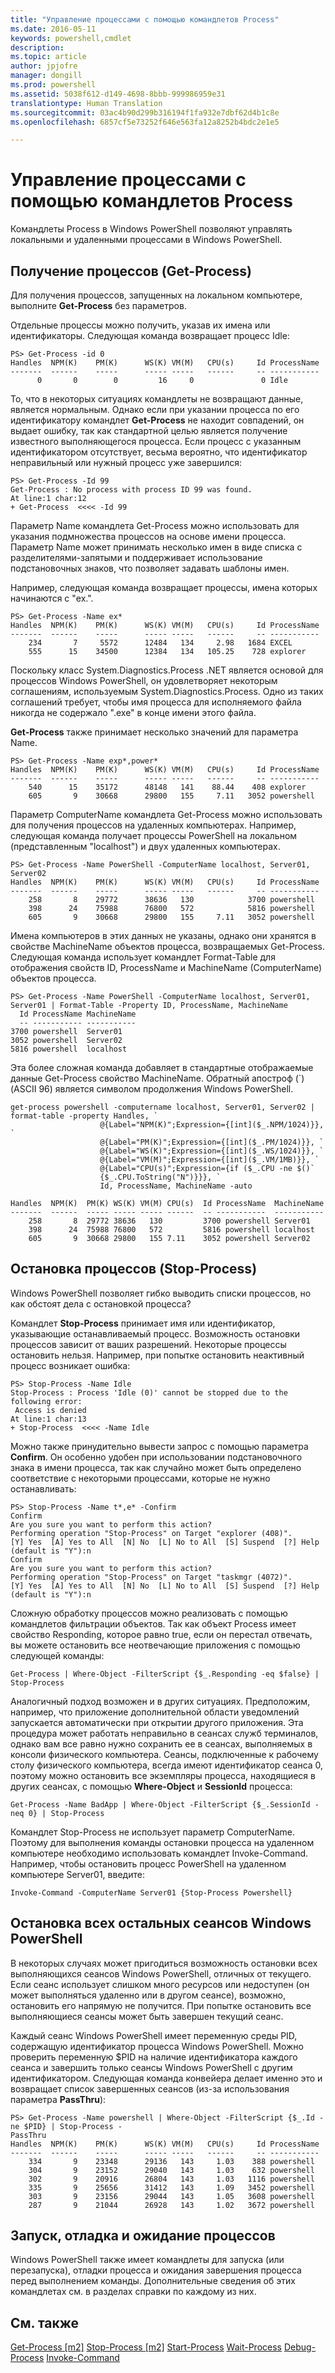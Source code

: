 ```yaml
---
title: "Управление процессами с помощью командлетов Process"
ms.date: 2016-05-11
keywords: powershell,cmdlet
description: 
ms.topic: article
author: jpjofre
manager: dongill
ms.prod: powershell
ms.assetid: 5038f612-d149-4698-8bbb-999986959e31
translationtype: Human Translation
ms.sourcegitcommit: 03ac4b90d299b316194f1fa932e7dbf62d4b1c8e
ms.openlocfilehash: 6857cf5e73252f646e563fa12a8252b4bdc2e1e5

---
```


# Управление процессами с помощью командлетов Process
Командлеты Process в Windows PowerShell позволяют управлять локальными и удаленными процессами в Windows PowerShell.

## Получение процессов (Get\-Process)
Для получения процессов, запущенных на локальном компьютере, выполните **Get\-Process** без параметров.

Отдельные процессы можно получить, указав их имена или идентификаторы. Следующая команда возвращает процесс Idle:

```
PS> Get-Process -id 0
Handles  NPM(K)    PM(K)      WS(K) VM(M)   CPU(s)     Id ProcessName
-------  ------    -----      ----- -----   ------     -- -----------
      0       0        0         16     0               0 Idle
```

То, что в некоторых ситуациях командлеты не возвращают данные, является нормальным. Однако если при указании процесса по его идентификатору командлет **Get\-Process** не находит совпадений, он выдает ошибку, так как стандартной целью является получение известного выполняющегося процесса. Если процесс с указанным идентификатором отсутствует, весьма вероятно, что идентификатор неправильный или нужный процесс уже завершился:

```
PS> Get-Process -Id 99
Get-Process : No process with process ID 99 was found.
At line:1 char:12
+ Get-Process  <<<< -Id 99
```

Параметр Name командлета Get\-Process можно использовать для указания подмножества процессов на основе имени процесса. Параметр Name может принимать несколько имен в виде списка с разделителями-запятыми и поддерживает использование подстановочных знаков, что позволяет задавать шаблоны имен.

Например, следующая команда возвращает процессы, имена которых начинаются с "ex.".

```
PS> Get-Process -Name ex*
Handles  NPM(K)    PM(K)      WS(K) VM(M)   CPU(s)     Id ProcessName
-------  ------    -----      ----- -----   ------     -- -----------
    234       7     5572      12484   134     2.98   1684 EXCEL
    555      15    34500      12384   134   105.25    728 explorer
```

Поскольку класс System.Diagnostics.Process .NET является основой для процессов Windows PowerShell, он удовлетворяет некоторым соглашениям, используемым System.Diagnostics.Process. Одно из таких соглашений требует, чтобы имя процесса для исполняемого файла никогда не содержало ".exe" в конце имени этого файла.

**Get\-Process** также принимает несколько значений для параметра Name.

```
PS> Get-Process -Name exp*,power* 
Handles  NPM(K)    PM(K)      WS(K) VM(M)   CPU(s)     Id ProcessName
-------  ------    -----      ----- -----   ------     -- -----------
    540      15    35172      48148   141    88.44    408 explorer
    605       9    30668      29800   155     7.11   3052 powershell
```

Параметр ComputerName командлета Get\-Process можно использовать для получения процессов на удаленных компьютерах. Например, следующая команда получает процессы PowerShell на локальном (представленным "localhost") и двух удаленных компьютерах.

```
PS> Get-Process -Name PowerShell -ComputerName localhost, Server01, Server02
Handles  NPM(K)    PM(K)      WS(K) VM(M)   CPU(s)     Id ProcessName
-------  ------    -----      ----- -----   ------     -- -----------
    258       8    29772      38636   130            3700 powershell
    398      24    75988      76800   572            5816 powershell
    605       9    30668      29800   155     7.11   3052 powershell
```

Имена компьютеров в этих данных не указаны, однако они хранятся в свойстве MachineName объектов процесса, возвращаемых Get\-Process. Следующая команда использует командлет Format\-Table для отображения свойств ID, ProcessName и MachineName (ComputerName) объектов процесса.

```
PS> Get-Process -Name PowerShell -ComputerName localhost, Server01, Server01 | Format-Table -Property ID, ProcessName, MachineName
  Id ProcessName MachineName
  -- ----------- -----------
3700 powershell  Server01
3052 powershell  Server02
5816 powershell  localhost
```

Эта более сложная команда добавляет в стандартные отображаемые данные Get\-Process свойство MachineName. Обратный апостроф (\`) (ASCII 96) является символом продолжения Windows PowerShell.

```
get-process powershell -computername localhost, Server01, Server02 | format-table -property Handles, `
                    @{Label="NPM(K)";Expression={[int]($_.NPM/1024)}}, `
                    @{Label="PM(K)";Expression={[int]($_.PM/1024)}}, `
                    @{Label="WS(K)";Expression={[int]($_.WS/1024)}}, `
                    @{Label="VM(M)";Expression={[int]($_.VM/1MB)}}, `
                    @{Label="CPU(s)";Expression={if ($_.CPU -ne $()` 
                    {$_.CPU.ToString("N")}}}, `                                                                         
                    Id, ProcessName, MachineName -auto

Handles  NPM(K)  PM(K) WS(K) VM(M) CPU(s)  Id ProcessName  MachineName
-------  ------  ----- ----- ----- ------  -- -----------  -----------
    258       8  29772 38636   130         3700 powershell Server01
    398      24  75988 76800   572         5816 powershell localhost
    605       9  30668 29800   155 7.11    3052 powershell Server02
```

## Остановка процессов (Stop\-Process)
Windows PowerShell позволяет гибко выводить списки процессов, но как обстоят дела с остановкой процесса?

Командлет **Stop\-Process** принимает имя или идентификатор, указывающие останавливаемый процесс. Возможность остановки процессов зависит от ваших разрешений. Некоторые процессы остановить нельзя. Например, при попытке остановить неактивный процесс возникает ошибка:

```
PS> Stop-Process -Name Idle
Stop-Process : Process 'Idle (0)' cannot be stopped due to the following error:
 Access is denied
At line:1 char:13
+ Stop-Process  <<<< -Name Idle
```

Можно также принудительно вывести запрос с помощью параметра **Confirm**. Он особенно удобен при использовании подстановочного знака в имени процесса, так как случайно может быть определено соответствие с некоторыми процессами, которые не нужно останавливать:

```
PS> Stop-Process -Name t*,e* -Confirm
Confirm
Are you sure you want to perform this action?
Performing operation "Stop-Process" on Target "explorer (408)".
[Y] Yes  [A] Yes to All  [N] No  [L] No to All  [S] Suspend  [?] Help
(default is "Y"):n
Confirm
Are you sure you want to perform this action?
Performing operation "Stop-Process" on Target "taskmgr (4072)".
[Y] Yes  [A] Yes to All  [N] No  [L] No to All  [S] Suspend  [?] Help
(default is "Y"):n
```

Сложную обработку процессов можно реализовать с помощью командлетов фильтрации объектов. Так как объект Process имеет свойство Responding, которое равно true, если он перестал отвечать, вы можете остановить все неотвечающие приложения с помощью следующей команды:

```
Get-Process | Where-Object -FilterScript {$_.Responding -eq $false} | Stop-Process
```

Аналогичный подход возможен и в других ситуациях. Предположим, например, что приложение дополнительной области уведомлений запускается автоматически при открытии другого приложения. Эта процедура может работать неправильно в сеансах служб терминалов, однако вам все равно нужно сохранить ее в сеансах, выполняемых в консоли физического компьютера. Сеансы, подключенные к рабочему столу физического компьютера, всегда имеют идентификатор сеанса 0, поэтому можно остановить все экземпляры процесса, находящиеся в других сеансах, с помощью **Where\-Object** и **SessionId** процесса:

```
Get-Process -Name BadApp | Where-Object -FilterScript {$_.SessionId -neq 0} | Stop-Process
```

Командлет Stop\-Process не использует параметр ComputerName. Поэтому для выполнения команды остановки процесса на удаленном компьютере необходимо использовать командлет Invoke\-Command. Например, чтобы остановить процесс PowerShell на удаленном компьютере Server01, введите:

```
Invoke-Command -ComputerName Server01 {Stop-Process Powershell}
```

## Остановка всех остальных сеансов Windows PowerShell
В некоторых случаях может пригодиться возможность остановки всех выполняющихся сеансов Windows PowerShell, отличных от текущего. Если сеанс использует слишком много ресурсов или недоступен (он может выполняться удаленно или в другом сеансе), возможно, остановить его напрямую не получится. При попытке остановить все выполняющиеся сеансы может быть завершен текущий сеанс.

Каждый сеанс Windows PowerShell имеет переменную среды PID, содержащую идентификатор процесса Windows PowerShell. Можно проверить переменную $PID на наличие идентификатора каждого сеанса и завершить только сеансы Windows PowerShell с другим идентификатором. Следующая команда конвейера делает именно это и возвращает список завершенных сеансов (из-за использования параметра **PassThru**):

```
PS> Get-Process -Name powershell | Where-Object -FilterScript {$_.Id -ne $PID} | Stop-Process -
PassThru
Handles  NPM(K)    PM(K)      WS(K) VM(M)   CPU(s)     Id ProcessName
-------  ------    -----      ----- -----   ------     -- -----------
    334       9    23348      29136   143     1.03    388 powershell
    304       9    23152      29040   143     1.03    632 powershell
    302       9    20916      26804   143     1.03   1116 powershell
    335       9    25656      31412   143     1.09   3452 powershell
    303       9    23156      29044   143     1.05   3608 powershell
    287       9    21044      26928   143     1.02   3672 powershell
```

## Запуск, отладка и ожидание процессов
Windows PowerShell также имеет командлеты для запуска (или перезапуска), отладки процесса и ожидания завершения процесса перед выполнением команды. Дополнительные сведения об этих командлетах см. в разделах справки по каждому из них.

## См. также
[Get-Process [m2]](https://technet.microsoft.com/en-us/library/27a05dbd-4b69-48a3-8d55-b295f6225f15)
[Stop-Process [m2]](https://technet.microsoft.com/en-us/library/12454238-9881-457a-bde4-fb6cd124deec)
[Start-Process](https://technet.microsoft.com/en-us/library/41a7e43c-9bb3-4dc2-8b0c-f6c32962e72c)
[Wait-Process](https://technet.microsoft.com/en-us/library/9222af7a-789d-4a09-aa90-09d7c256c799)
[Debug-Process](https://technet.microsoft.com/en-us/library/eea1dace-3913-4dbd-b659-5a94a610eee1)
[Invoke-Command](https://technet.microsoft.com/en-us/library/22fd98ba-1874-492e-95a5-c069467b8462)




<!--HONumber=Jun16_HO4-->


